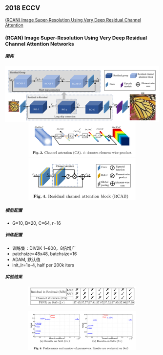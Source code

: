 ## 2018 ECCV
[(RCAN) Image Super-Resolution Using Very Deep Residual Channel Attention ](#2018eccvrcan)

<span id="2018eccvrcan">

### (RCAN) Image Super-Resolution Using Very Deep Residual Channel Attention Networks

</span>

##### 架构
<img align="center" src="imgs/ECCV2018RCAN1.png" width="700x" />
<center class="half">
<img src="imgs/ECCV2018RCAN3.png" width="350px"/><img src="imgs/ECCV2018RCAN2.png" width="350px"/>
</center>

##### 模型配置
- G=10, B=20, C=64, r=16
##### 训练配置
- 训练集：DIV2K 1~800，8倍增广
- patchsize=48x48, batchsize=16
- ADAM, 默认值
- init_lr=1e-4, half per 200k iters
##### 实验结果
<p align="center"><img  src="imgs/ECCV2018RCAN4.png" width="70%" /></p>
<p align="center"><img  src="imgs/ECCV2018RCAN5.png" width="70%" /></p>
